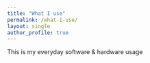 ```yaml
---
title: "What I use"
permalink: /what-i-use/
layout: single
author_profile: true
---
```



This is my everyday software & hardware usage


